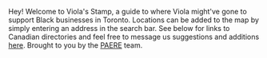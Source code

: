 Hey! Welcome to Viola's Stamp, a guide to where Viola might've gone to support Black businesses in Toronto. 
Locations can be added to the map by simply entering an address in the search bar. See below for links to 
Canadian directories and feel free to message us suggestions and additions <a href="https://www.mypaere.com/contact-us">here</a>. 
Brought to you by the <a href="https://www.mypaere.com"> PAERE</a> team.

